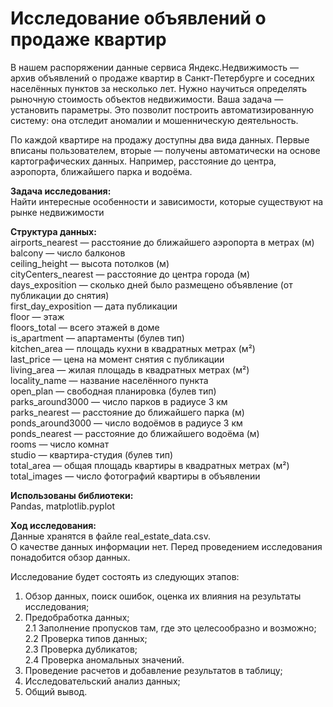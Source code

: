 # Исследование объявлений о продаже квартир
В нашем распоряжении данные сервиса Яндекс.Недвижимость — архив объявлений о продаже квартир в Санкт-Петербурге и соседних населённых пунктов за несколько лет. Нужно научиться определять рыночную стоимость объектов недвижимости. Ваша задача — установить параметры. Это позволит построить автоматизированную систему: она отследит аномалии и мошенническую деятельность.

По каждой квартире на продажу доступны два вида данных. Первые вписаны пользователем, вторые — получены автоматически на основе картографических данных. Например, расстояние до центра, аэропорта, ближайшего парка и водоёма.

**Задача исследования:**\
Найти интересные особенности и зависимости, которые существуют на рынке недвижимости

**Структура данных:**\
airports_nearest — расстояние до ближайшего аэропорта в метрах (м)\
balcony — число балконов\
ceiling_height — высота потолков (м)\
cityCenters_nearest — расстояние до центра города (м)\
days_exposition — сколько дней было размещено объявление (от публикации до снятия)\
first_day_exposition — дата публикации\
floor — этаж\
floors_total — всего этажей в доме\
is_apartment — апартаменты (булев тип)\
kitchen_area — площадь кухни в квадратных метрах (м²)\
last_price — цена на момент снятия с публикации\
living_area — жилая площадь в квадратных метрах (м²)\
locality_name — название населённого пункта\
open_plan — свободная планировка (булев тип)\
parks_around3000 — число парков в радиусе 3 км\
parks_nearest — расстояние до ближайшего парка (м)\
ponds_around3000 — число водоёмов в радиусе 3 км\
ponds_nearest — расстояние до ближайшего водоёма (м)\
rooms — число комнат\
studio — квартира-студия (булев тип)\
total_area — общая площадь квартиры в квадратных метрах (м²)\
total_images — число фотографий квартиры в объявлении

**Использованы библиотеки:**\
Pandas, matplotlib.pyplot

**Ход исследования:**\
Данные хранятся в файле real_estate_data.csv.\
О качестве данных информации нет. Перед проведением исследования понадобится обзор данных.

Исследование будет состоять из следующих этапов:

1. Обзор данных, поиск ошибок, оценка их влияния на результаты исследования;
2. Предобработка данных;\
2.1 Заполнение пропусков там, где это целесообразно и возможно;\
2.2 Проверка типов данных;\
2.3 Проверка дубликатов;\
2.4 Проверка аномальных значений.
3. Проведение расчетов и добавление результатов в таблицу;
4. Исследовательский анализ данных;
5. Общий вывод.
